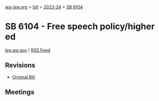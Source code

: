 [wa-law.org](/) > [bill](/bill/) > [2023-24](/bill/2023-24/) > [SB 6104](/bill/2023-24/sb/6104/)

# SB 6104 - Free speech policy/higher ed
[leg.wa.gov](https://app.leg.wa.gov/billsummary?BillNumber=6104&Year=2023&Initiative=false) | [RSS Feed](./rss.xml)

## Revisions
* [Original Bill](1/)

## Meetings